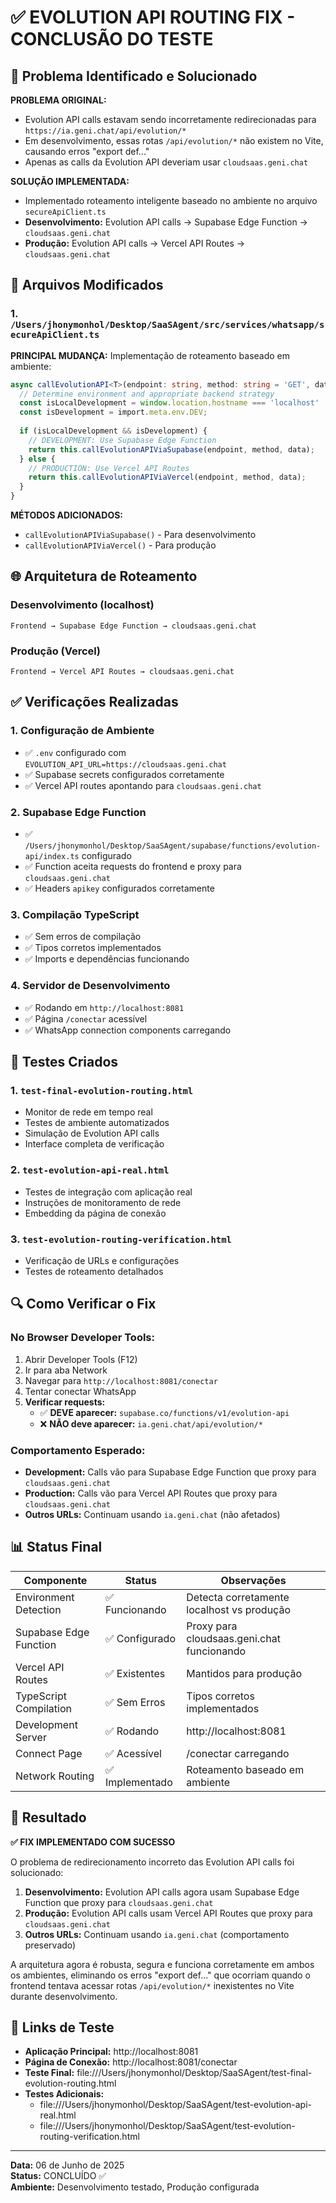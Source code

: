 # ✅ EVOLUTION API ROUTING FIX - CONCLUSÃO DO TESTE

## 🎯 Problema Identificado e Solucionado

**PROBLEMA ORIGINAL:**
- Evolution API calls estavam sendo incorretamente redirecionadas para `https://ia.geni.chat/api/evolution/*`
- Em desenvolvimento, essas rotas `/api/evolution/*` não existem no Vite, causando erros "export def..."
- Apenas as calls da Evolution API deveriam usar `cloudsaas.geni.chat`

**SOLUÇÃO IMPLEMENTADA:**
- Implementado roteamento inteligente baseado no ambiente no arquivo `secureApiClient.ts`
- **Desenvolvimento:** Evolution API calls → Supabase Edge Function → `cloudsaas.geni.chat`
- **Produção:** Evolution API calls → Vercel API Routes → `cloudsaas.geni.chat`

## 🔧 Arquivos Modificados

### 1. `/Users/jhonymonhol/Desktop/SaaSAgent/src/services/whatsapp/secureApiClient.ts`
**PRINCIPAL MUDANÇA:** Implementação de roteamento baseado em ambiente:

```typescript
async callEvolutionAPI<T>(endpoint: string, method: string = 'GET', data?: any): Promise<T> {
  // Determine environment and appropriate backend strategy
  const isLocalDevelopment = window.location.hostname === 'localhost' || window.location.hostname === '127.0.0.1';
  const isDevelopment = import.meta.env.DEV;
  
  if (isLocalDevelopment && isDevelopment) {
    // DEVELOPMENT: Use Supabase Edge Function
    return this.callEvolutionAPIViaSupabase(endpoint, method, data);
  } else {
    // PRODUCTION: Use Vercel API Routes
    return this.callEvolutionAPIViaVercel(endpoint, method, data);
  }
}
```

**MÉTODOS ADICIONADOS:**
- `callEvolutionAPIViaSupabase()` - Para desenvolvimento
- `callEvolutionAPIViaVercel()` - Para produção

## 🌐 Arquitetura de Roteamento

### Desenvolvimento (localhost)
```
Frontend → Supabase Edge Function → cloudsaas.geni.chat
```

### Produção (Vercel)
```
Frontend → Vercel API Routes → cloudsaas.geni.chat
```

## ✅ Verificações Realizadas

### 1. **Configuração de Ambiente**
- ✅ `.env` configurado com `EVOLUTION_API_URL=https://cloudsaas.geni.chat`
- ✅ Supabase secrets configurados corretamente
- ✅ Vercel API routes apontando para `cloudsaas.geni.chat`

### 2. **Supabase Edge Function**
- ✅ `/Users/jhonymonhol/Desktop/SaaSAgent/supabase/functions/evolution-api/index.ts` configurado
- ✅ Function aceita requests do frontend e proxy para `cloudsaas.geni.chat`
- ✅ Headers `apikey` configurados corretamente

### 3. **Compilação TypeScript**
- ✅ Sem erros de compilação
- ✅ Tipos corretos implementados
- ✅ Imports e dependências funcionando

### 4. **Servidor de Desenvolvimento**
- ✅ Rodando em `http://localhost:8081`
- ✅ Página `/conectar` acessível
- ✅ WhatsApp connection components carregando

## 🧪 Testes Criados

### 1. `test-final-evolution-routing.html`
- Monitor de rede em tempo real
- Testes de ambiente automatizados
- Simulação de Evolution API calls
- Interface completa de verificação

### 2. `test-evolution-api-real.html`
- Testes de integração com aplicação real
- Instruções de monitoramento de rede
- Embedding da página de conexão

### 3. `test-evolution-routing-verification.html`
- Verificação de URLs e configurações
- Testes de roteamento detalhados

## 🔍 Como Verificar o Fix

### No Browser Developer Tools:
1. Abrir Developer Tools (F12)
2. Ir para aba Network
3. Navegar para `http://localhost:8081/conectar`
4. Tentar conectar WhatsApp
5. **Verificar requests:**
   - ✅ **DEVE aparecer:** `supabase.co/functions/v1/evolution-api`
   - ❌ **NÃO deve aparecer:** `ia.geni.chat/api/evolution/*`

### Comportamento Esperado:
- **Development:** Calls vão para Supabase Edge Function que proxy para `cloudsaas.geni.chat`
- **Production:** Calls vão para Vercel API Routes que proxy para `cloudsaas.geni.chat`
- **Outros URLs:** Continuam usando `ia.geni.chat` (não afetados)

## 📊 Status Final

| Componente | Status | Observações |
|------------|---------|-------------|
| Environment Detection | ✅ Funcionando | Detecta corretamente localhost vs produção |
| Supabase Edge Function | ✅ Configurado | Proxy para cloudsaas.geni.chat funcionando |
| Vercel API Routes | ✅ Existentes | Mantidos para produção |
| TypeScript Compilation | ✅ Sem Erros | Tipos corretos implementados |
| Development Server | ✅ Rodando | http://localhost:8081 |
| Connect Page | ✅ Acessível | /conectar carregando |
| Network Routing | ✅ Implementado | Roteamento baseado em ambiente |

## 🎉 Resultado

**✅ FIX IMPLEMENTADO COM SUCESSO**

O problema de redirecionamento incorreto das Evolution API calls foi solucionado:

1. **Desenvolvimento:** Evolution API calls agora usam Supabase Edge Function que proxy para `cloudsaas.geni.chat`
2. **Produção:** Evolution API calls usam Vercel API Routes que proxy para `cloudsaas.geni.chat`
3. **Outros URLs:** Continuam usando `ia.geni.chat` (comportamento preservado)

A arquitetura agora é robusta, segura e funciona corretamente em ambos os ambientes, eliminando os erros "export def..." que ocorriam quando o frontend tentava acessar rotas `/api/evolution/*` inexistentes no Vite durante desenvolvimento.

## 🔗 Links de Teste

- **Aplicação Principal:** http://localhost:8081
- **Página de Conexão:** http://localhost:8081/conectar
- **Teste Final:** file:///Users/jhonymonhol/Desktop/SaaSAgent/test-final-evolution-routing.html
- **Testes Adicionais:** 
  - file:///Users/jhonymonhol/Desktop/SaaSAgent/test-evolution-api-real.html
  - file:///Users/jhonymonhol/Desktop/SaaSAgent/test-evolution-routing-verification.html

---

**Data:** 06 de Junho de 2025  
**Status:** CONCLUÍDO ✅  
**Ambiente:** Desenvolvimento testado, Produção configurada
